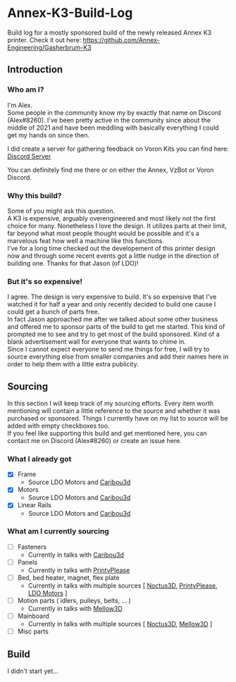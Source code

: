 # Annex-K3-Build-Log
Build log for a mostly sponsored build of the newly released Annex K3 printer.
Check it out here: <https://github.com/Annex-Engineering/Gasherbrum-K3>

## Introduction
### Who am I?
I'm Alex.  
Some people in the community know my by exactly that name on Discord (Alex#8260). I've been pretty active in the community since about the middle of 2021 and have been meddling with basically everything I could get my hands on since then.  
  
I did create a server for gathering feedback on Voron Kits you can find here: [Discord Server](https://discord.gg/xXukSAEUwj)  
  

You can definitely find me there or on either the Annex, VzBot or Voron Discord.

### Why this build?
Some of you might ask this question.  
A K3 is expensive, arguably overengineered and most likely not the first choice for many. Nonetheless I love the design. It utilizes parts at their limit, far beyond what most people thought would be possible and it's a marvelous feat how well a machine like this functions.  
I've for a long time checked out the developement of this printer design now and through some recent events got a little nudge in the direction of building one. Thanks for that Jason (of LDO)!

### But it's so expensive!
I agree. The design is very expensive to build. It's so expensive that I've watched it for half a year and only recently decided to build one cause I could get a bunch of parts free.  
In fact Jason approached me after we talked about some other business and offered me to sponsor parts of the build to get me started. This kind of prompted me to see and try to get most of the build sponsored. Kind of a blank advertisement wall for everyone that wants to chime in.  
Since I cannot expect everyone to send me things for free, I will try to source everything else from smaller companies and add their names here in order to help them with a little extra publicity.

## Sourcing
In this section I will keep track of my sourcing efforts. Every item worth mentioning will contain a little reference to the source and whether it was purchased or sponsored. Things I currently have on my list to source will be added with empty checkboxes too.  
If you feel like supporting this build and get mentioned here, you can contact me on Discord (Alex#8260) or create an issue here.

### What I already got
- [x] Frame
    - Source LDO Motors and [Caribou3d](https://caribou3d.com)
- [x] Motors
    - Source LDO Motors and [Caribou3d](https://caribou3d.com)
- [x] Linear Rails
    - Source LDO Motors and [Caribou3d](https://caribou3d.com)

### What am I currently sourcing
- [ ] Fasteners
    - Currently in talks with [Caribou3d](https://caribou3d.com)
- [ ] Panels
    - Currently in talks with [PrintyPlease](https://printyplease.uk)
- [ ] Bed, bed heater, magnet, flex plate
    - Currently in talks with multiple sources [ [Noctus3D](https://noctus3d.com), [PrintyPlease](https://printyplease.uk), [LDO Motors](http://ldomotors.com/) ]
- [ ] Motion parts ( idlers, pulleys, belts, ... )
    - Currently in talks with [Mellow3D](https://mellow.aliexpress.com/store/1531088)
- [ ] Mainboard
    - Currently in talks with multiple sources [ [Noctus3D](https://noctus3d.com), [Mellow3D](https://mellow.aliexpress.com/store/1531088) ]
- [ ] Misc parts

## Build
I didn't start yet...